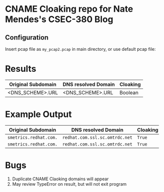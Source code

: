 # CNAME Cloaking repo for Nate Mendes's CSEC-380 Blog

## Configuration

Insert pcap file as `my_pcap2.pcap` in main directory, or use default pcap file:

# Results

| Original Subdomain | DNS resolved Domain   | Cloaking
| --- | --- | --- |
| <DNS_SCHEME>.URL | <DNS_SCHEME>.URL   | Boolean | 


# Example Output


| Original Subdomain | DNS resolved Domain   | Cloaking
| --- | --- | --- |
| `smetrics.redhat.com.` | `redhat.com.ssl.sc.omtrdc.net`   | `True` | 
| `smetrics.redhat.com.` | `redhat.com.ssl.sc.omtrdc.net`   | `True` | 


# Bugs
1) Duplicate CNAME Claoking domains will appear
2) May review TypeError on result, but will not exit program
